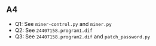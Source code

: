 ## A4

* Q1: See `miner-control.py` and `miner.py`
* Q2: See `24407158.program1.dif`
* Q3: See `24407158.program2.dif` and `patch_password.py`

